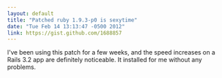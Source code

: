 ```yaml
---
layout: default
title: "Patched ruby 1.9.3-p0 is sexytime"
date: "Tue Feb 14 13:13:47 -0500 2012"
link: https://gist.github.com/1688857
---
```


I've been using this patch for a few weeks, and the speed increases on a Rails
3.2 app are definitely noticeable. It installed for me without any problems.
